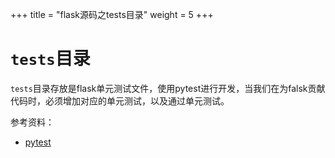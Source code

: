 +++
title = "flask源码之tests目录"
weight = 5 
+++
# `tests`目录  
`tests`目录存放是flask单元测试文件，使用pytest进行开发，当我们在为falsk贡献代码时，必须增加对应的单元测试，以及通过单元测试。  

参考资料：  
* [pytest](https://docs.pytest.org/en/latest/) 
